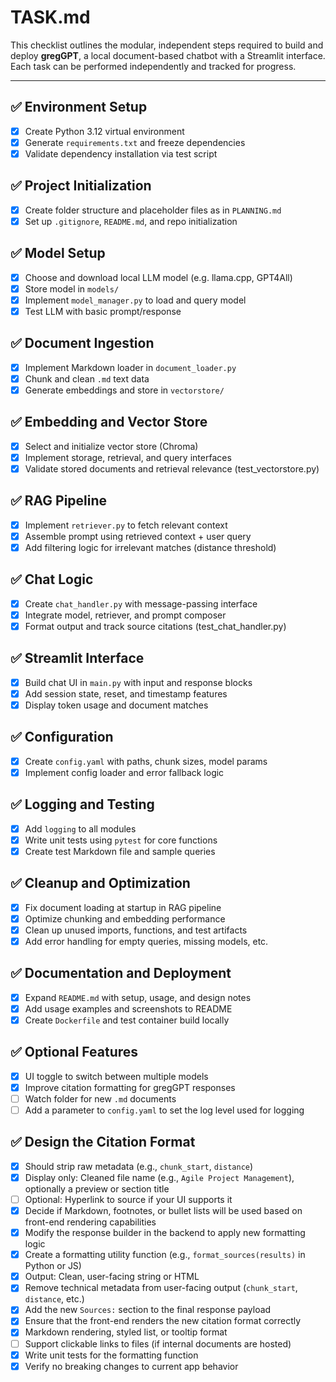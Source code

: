 # TASK.md

This checklist outlines the modular, independent steps required to build and deploy **gregGPT**, a local document-based chatbot with a Streamlit interface. Each task can be performed independently and tracked for progress.

---

## ✅ Environment Setup
- [x] Create Python 3.12 virtual environment
- [x] Generate `requirements.txt` and freeze dependencies
- [x] Validate dependency installation via test script

## ✅ Project Initialization
- [x] Create folder structure and placeholder files as in `PLANNING.md`
- [x] Set up `.gitignore`, `README.md`, and repo initialization

## ✅ Model Setup
- [x] Choose and download local LLM model (e.g. llama.cpp, GPT4All)
- [x] Store model in `models/`
- [x] Implement `model_manager.py` to load and query model
- [x] Test LLM with basic prompt/response

## ✅ Document Ingestion
- [x] Implement Markdown loader in `document_loader.py`
- [x] Chunk and clean `.md` text data
- [x] Generate embeddings and store in `vectorstore/`

## ✅ Embedding and Vector Store
- [x] Select and initialize vector store (Chroma)
- [x] Implement storage, retrieval, and query interfaces
- [x] Validate stored documents and retrieval relevance (test_vectorstore.py)

## ✅ RAG Pipeline
- [x] Implement `retriever.py` to fetch relevant context
- [x] Assemble prompt using retrieved context + user query
- [x] Add filtering logic for irrelevant matches (distance threshold)

## ✅ Chat Logic
- [x] Create `chat_handler.py` with message-passing interface
- [x] Integrate model, retriever, and prompt composer
- [x] Format output and track source citations (test_chat_handler.py)

## ✅ Streamlit Interface
- [x] Build chat UI in `main.py` with input and response blocks
- [x] Add session state, reset, and timestamp features
- [x] Display token usage and document matches

## ✅ Configuration
- [x] Create `config.yaml` with paths, chunk sizes, model params
- [x] Implement config loader and error fallback logic

## ✅ Logging and Testing
- [x] Add `logging` to all modules
- [x] Write unit tests using `pytest` for core functions
- [x] Create test Markdown file and sample queries

## ✅ Cleanup and Optimization
- [x] Fix document loading at startup in RAG pipeline
- [x] Optimize chunking and embedding performance
- [x] Clean up unused imports, functions, and test artifacts
- [x] Add error handling for empty queries, missing models, etc.

## ✅ Documentation and Deployment
- [x] Expand `README.md` with setup, usage, and design notes
- [x] Add usage examples and screenshots to README
- [x] Create `Dockerfile` and test container build locally

## ✅ Optional Features
- [x] UI toggle to switch between multiple models
- [x] Improve citation formatting for gregGPT responses
- [ ] Watch folder for new `.md` documents
- [ ] Add a parameter to `config.yaml` to set the log level used for logging

## ✅ Design the Citation Format

- [x] Should strip raw metadata (e.g., `chunk_start`, `distance`)
- [x] Display only: Cleaned file name (e.g., `Agile Project Management`), optionally a preview or section title
- [ ] Optional: Hyperlink to source if your UI supports it
- [x] Decide if Markdown, footnotes, or bullet lists will be used based on front-end rendering capabilities
- [x] Modify the response builder in the backend to apply new formatting logic
- [x] Create a formatting utility function (e.g., `format_sources(results)` in Python or JS)
- [x] Output: Clean, user-facing string or HTML
- [x] Remove technical metadata from user-facing output (`chunk_start`, `distance`, etc.)
- [x] Add the new `Sources:` section to the final response payload
- [x] Ensure that the front-end renders the new citation format correctly
- [x] Markdown rendering, styled list, or tooltip format
- [ ] Support clickable links to files (if internal documents are hosted)
- [x] Write unit tests for the formatting function
- [x] Verify no breaking changes to current app behavior
